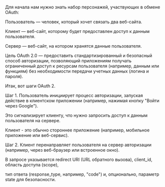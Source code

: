 Для начала нам нужно знать набор персонажей, участвующих в обмене OAuth:



Пользователь — человек, который хочет связать два веб-сайта.

Клиент — веб-сайт, которому будет предоставлен доступ к данным пользователя.

Сервер — веб-сайт, на котором хранятся данные пользователя.



Цель OAuth 2.0 — предоставить стандартизированный и безопасный способ авторизации, позволяющий приложениям получать ограниченный доступ к ресурсам пользователя (например, данным или функциям) без необходимости передачи учетных данных (логина и пароля).



Итак, вот шаги OAuth 2.



Шаг 1. Пользователь инициирует процесс авторизации, запуская действие в клиентском приложении (например, нажимая кнопку "Войти через Google"). 

Это сигнализирует клиенту, что нужно запросить доступ к данным пользователя на сервере.

Клиент - это обычно стороннее приложение (например, мобильное приложение или веб-сервис).



Шаг 2. Клиент перенаправляет пользователя на сервер авторизации (например, через веб-браузер или встроенное окно). 

В запросе указывается redirect URI (URL обратного вызова), client\_id, область доступа (scope), 

тип ответа (response\_type, например, "code") и, опционально, параметр state для безопасности.

